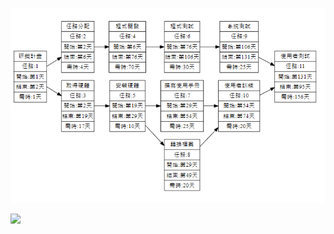 
![PERT](第幾天圖.PNG "PERT" )

[![](https://mermaid.ink/img/pako:eNqdV1tv40QU_iuWV7sqUhrNjO2xncfenip4aMUDysvEHidWHDs4zm6zVSVedrWlQpXYUlgBEisQ6tKKiwAB6i78mc2l_4KxnTieceIEJlJV-3znm--cmTNnfCxbgU3lmtwkfhTVfYmNyI08Ko0vvhif_jX86jJ9aZOI7gVhh0SShABSNiHYBFpq61ErcgNfGn9zMXp-M7l6Nv7sOrXA4XevpPmoEViJvVHirVYkaPMMb29vh2cvhs-e3j35JLWoIgOqSMSJaCjFXKrgPzy_HP79-fjlzd31xVSBLhIoeQKoCwzjq7Ph6_O7y7Pxi9epRQcig5oxMDE6EDX8eDr59mtOQ4FByxiYGggWahj9eTN59X1qUQoMOGNgahSRYfTpz8Ofrt---Wd8cTU6PRs-_Ti1I03k0TMepglpAs_kzeno_MvRDxejl8-mDAUlBsdQiOXX2_Hvv-RjKWowMwa8QEMaxeSjJ5Or5-M_flsmA4KMRX8QiypIyYjK1UCYEZkPEtpEUgpP_86GXJE7lNWEa7MKOo5tdTlq0Q6tyzX2r00d0veiulzJmd4noUsaHu3FmOMpq9wgVrsZBn3fTl0ftdyITh1jezd0OyQcbAdeEKaIe7vbu9t7ezkMizPwbQHlsGHnmVhgkcuDWj1vwwDxRgT3K5KJq0hXNWAaQDHvv1MUsRWENg0Ff6QyAhz7G0v9M4ELGXBGoFQ1ZKoQ6ljVOYKZ9oX-xmoB0wAO6VGUzxFUoALAIqEiErCB4AJFAjBsNjbMqgamg-2o5U95gZ7r0_x8SjK4-XhBvJXtRH-r3SzfIHNAYW80krzCqdlUdLCzVTCjqZmwwc1OwjB41KLELo3ACfxoj3Rcb5Ai6nUWVUgbfatFI6nTi58r0kMa2sQnrBJZtXiC-4H7eFphEHeP8ukjDeptCaV0jxrxLwfzWcsrSVNiTkJdlgjL6_fYypdkcobI0xQSNj0f9l2_Xb7ocUNevurUbtL99SInVhRwopLS1cwqRhhiAyGV9SP2qOtYU7ACkRHXk141ATQx0A1V4eoppVueycQulEbDYypFzD6_75shHeT3rdv0ibc8Aan9sLQ00q0RHDG1pYdohlt4yP3vTCW0KzLhBUF3BcQPIlpQVtxYCYwPlG1QjdgCZvXSuA9J3DuLc2KMFyOFadX4x51BH_apb9F3-50Gxyh2vGnX5vnYuUo2IEBxr0JxY2ZXDlBVTW5TetHBIt8VE6B5olSuGUSk1y7Grymq07BEGB-8QUxg2wImzvm-22xFJdJmuDUgOyRslyzhDPZeP-q5Nl0Due25Vju-oPB9T4FYERecHq6XmhyYT1DDsXTHySGboZvvHl6cJ-EwsAN_AVUpUlQo4KzQjYpROI7BhgjjdyPlFjewyUA4yHhEcgiULAFlDTQUUqRpiA0RJJ51BZTlkV4vRi274jiu5x0OuhQsOwhnALisxc0AaH4-Ksk33Ypb5MxPmftBNPdbevmb-ak5Px2vP58299v8D9Ph3A1z_cn0nEjDWDpb7HZS90_YhwTpR8HBwLfkWhT2aUXud-NP7h2XNEPSkWsO8XrZ213bZU1zhuwS_4Mg6OQe5dqxfCTXFL0KVQQRK0gETV2tyAP2ElQ1U2XyMYQYIKyfVOTHiTtkzUxVTRUDRVehgRXz5F_CDdzb)](https://mermaid-js.github.io/mermaid-live-editor/edit#pako:eNqdV1tv40QU_iuWV7sqUhrNjO2xncfenip4aMUDysvEHidWHDs4zm6zVSVedrWlQpXYUlgBEisQ6tKKiwAB6i78mc2l_4KxnTieceIEJlJV-3znm--cmTNnfCxbgU3lmtwkfhTVfYmNyI08Ko0vvhif_jX86jJ9aZOI7gVhh0SShABSNiHYBFpq61ErcgNfGn9zMXp-M7l6Nv7sOrXA4XevpPmoEViJvVHirVYkaPMMb29vh2cvhs-e3j35JLWoIgOqSMSJaCjFXKrgPzy_HP79-fjlzd31xVSBLhIoeQKoCwzjq7Ph6_O7y7Pxi9epRQcig5oxMDE6EDX8eDr59mtOQ4FByxiYGggWahj9eTN59X1qUQoMOGNgahSRYfTpz8Ofrt---Wd8cTU6PRs-_Ti1I03k0TMepglpAs_kzeno_MvRDxejl8-mDAUlBsdQiOXX2_Hvv-RjKWowMwa8QEMaxeSjJ5Or5-M_flsmA4KMRX8QiypIyYjK1UCYEZkPEtpEUgpP_86GXJE7lNWEa7MKOo5tdTlq0Q6tyzX2r00d0veiulzJmd4noUsaHu3FmOMpq9wgVrsZBn3fTl0ftdyITh1jezd0OyQcbAdeEKaIe7vbu9t7ezkMizPwbQHlsGHnmVhgkcuDWj1vwwDxRgT3K5KJq0hXNWAaQDHvv1MUsRWENg0Ff6QyAhz7G0v9M4ELGXBGoFQ1ZKoQ6ljVOYKZ9oX-xmoB0wAO6VGUzxFUoALAIqEiErCB4AJFAjBsNjbMqgamg-2o5U95gZ7r0_x8SjK4-XhBvJXtRH-r3SzfIHNAYW80krzCqdlUdLCzVTCjqZmwwc1OwjB41KLELo3ACfxoj3Rcb5Ai6nUWVUgbfatFI6nTi58r0kMa2sQnrBJZtXiC-4H7eFphEHeP8ukjDeptCaV0jxrxLwfzWcsrSVNiTkJdlgjL6_fYypdkcobI0xQSNj0f9l2_Xb7ocUNevurUbtL99SInVhRwopLS1cwqRhhiAyGV9SP2qOtYU7ACkRHXk141ATQx0A1V4eoppVueycQulEbDYypFzD6_75shHeT3rdv0ibc8Aan9sLQ00q0RHDG1pYdohlt4yP3vTCW0KzLhBUF3BcQPIlpQVtxYCYwPlG1QjdgCZvXSuA9J3DuLc2KMFyOFadX4x51BH_apb9F3-50Gxyh2vGnX5vnYuUo2IEBxr0JxY2ZXDlBVTW5TetHBIt8VE6B5olSuGUSk1y7Grymq07BEGB-8QUxg2wImzvm-22xFJdJmuDUgOyRslyzhDPZeP-q5Nl0Due25Vju-oPB9T4FYERecHq6XmhyYT1DDsXTHySGboZvvHl6cJ-EwsAN_AVUpUlQo4KzQjYpROI7BhgjjdyPlFjewyUA4yHhEcgiULAFlDTQUUqRpiA0RJJ51BZTlkV4vRi274jiu5x0OuhQsOwhnALisxc0AaH4-Ksk33Ypb5MxPmftBNPdbevmb-ak5Px2vP58299v8D9Ph3A1z_cn0nEjDWDpb7HZS90_YhwTpR8HBwLfkWhT2aUXud-NP7h2XNEPSkWsO8XrZ213bZU1zhuwS_4Mg6OQe5dqxfCTXFL0KVQQRK0gETV2tyAP2ElQ1U2XyMYQYIKyfVOTHiTtkzUxVTRUDRVehgRXz5F_CDdzb)
